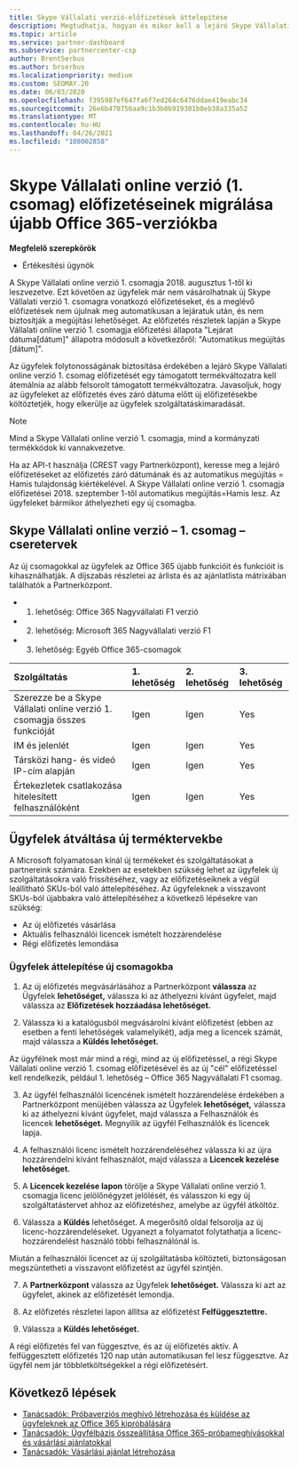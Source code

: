 ```yaml
---
title: Skype Vállalati verzió-előfizetések áttelepítése
description: Megtudhatja, hogyan és mikor kell a lejáró Skype Vállalati online verzió 1. csomag előfizetésével lejáró ügyfeleket új Office 365-verziókra mirateálni.
ms.topic: article
ms.service: partner-dashboard
ms.subservice: partnercenter-csp
author: BrentSerbus
ms.author: brserbus
ms.localizationpriority: medium
ms.custom: SEOMAY.20
ms.date: 06/03/2020
ms.openlocfilehash: f395987ef647fa6f7ed264c6476ddae419eabc34
ms.sourcegitcommit: 26e6b470756aa9c1b3b0b919301b0eb38a335a52
ms.translationtype: MT
ms.contentlocale: hu-HU
ms.lasthandoff: 04/26/2021
ms.locfileid: "108002858"
---
```

# <a name="migrate-skype-for-business-online-plan-1-subscriptions-to-newer-office-365-versions"></a>Skype Vállalati online verzió (1. csomag) előfizetéseinek migrálása újabb Office 365-verziókba

**Megfelelő szerepkörök**

- Értékesítési ügynök

A Skype Vállalati online verzió 1. csomagja 2018. augusztus 1-től ki leszvezetve. Ezt követően az ügyfelek már nem vásárolhatnak új Skype Vállalati verzió 1. csomagra vonatkozó előfizetéseket, és a meglévő előfizetések nem újulnak meg automatikusan a lejáratuk után, és nem biztosítják a megújítási lehetőséget. Az előfizetés részletek lapján a Skype Vállalati online verzió 1. csomagja előfizetési állapota "Lejárat dátuma[dátum]" állapotra módosult a következőről: "Automatikus megújítás [dátum]".  

Az ügyfelek folytonosságának biztosítása érdekében a lejáró Skype Vállalati online verzió 1. csomag előfizetését egy támogatott termékváltozatra kell átemálnia az alább felsorolt támogatott termékváltozatra. Javasoljuk, hogy az ügyfeleket az előfizetés éves záró dátuma előtt új előfizetésekbe költöztetjék, hogy elkerülje az ügyfelek szolgáltatáskimaradását. 

>[!NOTE]
>Mind a Skype Vállalati online verzió 1. csomagja, mind a kormányzati termékkódok ki vannakvezetve.

Ha az API-t használja (CREST vagy Partnerközpont), keresse meg a lejáró előfizetéseket az előfizetés záró dátumának és az automatikus megújítás = Hamis tulajdonság kiértékelével. A Skype Vállalati online verzió 1. csomagja előfizetései 2018. szeptember 1-től automatikus megújítás=Hamis lesz. Az ügyfeleket bármikor áthelyezheti egy új csomagba. 

## <a name="skype-for-business-online-plan-1-replacement-plans"></a>Skype Vállalati online verzió – 1. csomag – cseretervek

Az új csomagokkal az ügyfelek az Office 365 újabb funkcióit és funkcióit is kihasználhatják. A díjszabás részletei az árlista és az ajánlatlista mátrixában találhatók a Partnerközpont. 

- 1. lehetőség: Office 365 Nagyvállalati F1 verzió
- 2. lehetőség: Microsoft 365 Nagyvállalati verzió F1
- 3. lehetőség: Egyéb Office 365-csomagok

|**Szolgáltatás**    |**1\. lehetőség**   |**2\. lehetőség**   |**3. lehetőség**   |
|:-----------------|:-----------------|:-------------|:------------|
|Szerezze be a Skype Vállalati online verzió 1. csomagja összes funkcióját|Igen   |Igen   |Yes   |
|IM és jelenlét |Igen   |Igen   |Yes   |
|Társközi hang- és videó IP-cím alapján|Igen   |Igen   |Yes   
|Értekezletek csatlakozása hitelesített felhasználóként| Igen   |Igen   |Yes   |

## <a name="transition-customers-to-new-product-plans"></a>Ügyfelek átváltása új terméktervekbe

A Microsoft folyamatosan kínál új termékeket és szolgáltatásokat a partnereink számára. Ezekben az esetekben szükség lehet az ügyfelek új szolgáltatásokra való frissítéséhez, vagy az előfizetéseiknek a végül leállítható SKUs-ból való áttelepítéséhez. Az ügyfeleknek a visszavont SKUs-ból újabbakra való áttelepítéséhez a következő lépésekre van szükség:

- Az új előfizetés vásárlása
- Aktuális felhasználói licencek ismételt hozzárendelése
- Régi előfizetés lemondása

### <a name="migrate-your-customers-to-new-plans"></a>Ügyfelek áttelepítése új csomagokba

1. Az új előfizetés megvásárlásához a Partnerközpont **válassza** az Ügyfelek **lehetőséget,** válassza ki az áthelyezni kívánt ügyfelet, majd válassza az **Előfizetések hozzáadása lehetőséget.**

2. Válassza ki a katalógusból megvásárolni kívánt előfizetést (ebben az esetben a fenti lehetőségek valamelyikét), adja meg a licencek számát, majd válassza a **Küldés lehetőséget.** 

Az ügyfélnek most már mind a régi, mind az új előfizetéssel, a régi Skype Vállalati online verzió 1. csomag előfizetésével és az új "cél" előfizetéssel kell rendelkezik, például 1. lehetőség – Office 365 Nagyvállalati F1 csomag.

3. Az ügyfél felhasználói licencének ismételt hozzárendelése érdekében  a Partnerközpont menüjében válassza az Ügyfelek **lehetőséget,** válassza ki az áthelyezni kívánt ügyfelet, majd válassza a Felhasználók és licencek **lehetőséget.** Megnyílik az ügyfél Felhasználók és licencek lapja.

4. A felhasználói licenc ismételt hozzárendeléséhez válassza ki az újra hozzárendelni kívánt felhasználót, majd válassza a **Licencek kezelése lehetőséget.**

5. A **Licencek kezelése lapon** törölje a Skype Vállalati online verzió 1. csomagja licenc jelölőnégyzet jelölését, és válasszon ki egy új szolgáltatástervet ahhoz az előfizetéshez, amelybe az ügyfél átköltöz.

6. Válassza a **Küldés** lehetőséget. A megerősítő oldal felsorolja az új licenc-hozzárendeléseket. Ugyanezt a folyamatot folytathatja a licenc-hozzárendelést használó többi felhasználónál is.

Miután a felhasználói licencet az új szolgáltatásba költözteti, biztonságosan megszüntetheti a visszavont előfizetést az ügyfél szintjén.

7. A **Partnerközpont** válassza az Ügyfelek **lehetőséget.** Válassza ki azt az ügyfelet, akinek az előfizetését lemondja.

8. Az előfizetés részletei lapon állítsa az előfizetést **Felfüggesztettre.**

9. Válassza a **Küldés lehetőséget.**

A régi előfizetés fel van függesztve, és az új előfizetés aktív. A felfüggesztett előfizetés 120 nap után automatikusan fel lesz függesztve. Az ügyfél nem jár többletköltségekkel a régi előfizetésért.

## <a name="next-steps"></a>Következő lépések

- [Tanácsadók: Próbaverziós meghívó létrehozása és küldése az ügyfeleknek az Office 365 kipróbálására](advisors-create-a-trial-invitation.md)
- [Tanácsadók: Ügyfélbázis összeállítása Office 365-próbameghívásokkal és vásárlási ajánlatokkal](advisors-build-your-business.md)
- [Tanácsadók: Vásárlási ajánlat létrehozása](advisor-create-a-purchase-offer.md)
